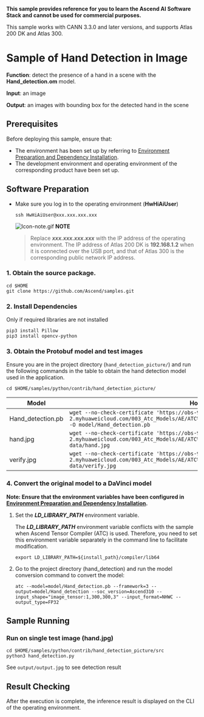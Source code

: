**This sample provides reference for you to learn the Ascend AI Software Stack and cannot be used for commercial purposes.**

This sample works with CANN 3.3.0 and later versions, and supports Atlas 200 DK and Atlas 300.

# Sample of Hand Detection in Image
**Function**: detect the presence of a hand in a scene with the **Hand_detection.om** model.

**Input**: an image

**Output**: an images with bounding box for the detected hand in the scene


## Prerequisites

Before deploying this sample, ensure that:

- The environment has been set up by referring to [Environment Preparation and Dependency Installation](https://github.com/Ascend/samples/blob/master/python/environment/README.md).
- The development environment and operating environment of the corresponding product have been set up.

## Software Preparation
* Make sure you log in to the operating environment (**HwHiAiUser**)
    ```
    ssh HwHiAiUser@xxx.xxx.xxx.xxx
    ```
    ![Icon-note.gif](https://images.gitee.com/uploads/images/2020/1106/160652_6146f6a4_5395865.gif) **NOTE**

    > Replace ***xxx.xxx.xxx.xxx*** with the IP address of the operating environment. The IP address of Atlas 200 DK is **192.168.1.2** when it is connected over the USB port, and that of Atlas 300 is the corresponding public network IP address.

### 1. Obtain the source package.
```
cd $HOME
git clone https://github.com/Ascend/samples.git
```

### 2. Install Dependencies 
Only if required libraries are not installed
```
pip3 install Pillow
pip3 install opencv-python
```

### 3. Obtain the Protobuf model and test images

   Ensure you are in the project directory (`hand_detection_picture/`) and run the following commands in the table to obtain the hand detection model used in the application.

	cd $HOME/samples/python/contrib/hand_detection_picture/

| **Model**  |  **How to Obtain** |
| ---------- |  ----------------- |
| Hand_detection.pb | `wget --no-check-certificate 'https://obs-9be7.obs.cn-east-2.myhuaweicloud.com/003_Atc_Models/AE/ATC%20Model/hand_detection_picture/Hand_detection.pb' -O model/Hand_detection.pb`  |
| hand.jpg | `wget --no-check-certificate 'https://obs-9be7.obs.cn-east-2.myhuaweicloud.com/003_Atc_Models/AE/ATC%20Model/hand_detection_picture/hand.jpg' -O data/hand.jpg` |
| verify.jpg | `wget --no-check-certificate 'https://obs-9be7.obs.cn-east-2.myhuaweicloud.com/003_Atc_Models/AE/ATC%20Model/hand_detection_picture/verify.jpg' -O data/verify.jpg` |
 
  

### 4. Convert the original model to a DaVinci model

   **Note: Ensure that the environment variables have been configured in [Environment Preparation and Dependency Installation](https://gitee.com/ascend/samples/tree/master/python/environment).**

   1. Set the ***LD_LIBRARY_PATH*** environment variable.

      The ***LD_LIBRARY_PATH*** environment variable conflicts with the sample when Ascend Tensor Compiler (ATC) is used. Therefore, you need to set this environment variable separately in the command line to facilitate modification.
      
          export LD_LIBRARY_PATH=${install_path}/compiler/lib64


   2. Go to the project directory (hand_detection) and run the model conversion command to convert the model:

          atc --model=model/Hand_detection.pb --framework=3 --output=model/Hand_detection --soc_version=Ascend310 --input_shape="image_tensor:1,300,300,3" --input_format=NHWC --output_type=FP32



## Sample Running

  ### Run on single test image (hand.jpg)
     
    cd $HOME/samples/python/contrib/hand_detection_picture/src
    python3 hand_detection.py
     
   See `output/output.jpg` to see detection result

## Result Checking
After the execution is complete, the inference result is displayed on the CLI of the operating environment.



<!-- # Hand Detection
This model detects the hand of a person in given image.

## Model Description:

#### Original Model

The original model is MobileNet V1 + SSD, trained with Tensorflow framework.

Orignal model repository: https://github.com/victordibia/handtracking 

License: Apache-2.0

#### Offline Model Conversion

To prepare the Tensorflow model for inference on Ascend 310 processor (product: Atlas 200 DK/Atlas 300), the following steps are taken:

- Modify the original model: 
  - change dynamic-shape input to fixed-shape input
  - remove/replace unsupported operators
  
  The modified Tensorflow frozen-graph model (.pb file) is available: https://drive.google.com/file/d/1Ls-28mkmKq5e6bQsK6iA9p9vqBBxqVFM/view?usp=sharing

- Conversion with ATC tool (or MindStudio GUI):

  Download the .pb file, then run following cmd in the same directory:
  ```
  atc --framework=3 --model="Hand_detection.pb" --input_shape="image_tensor:1,300,300,3" --input_format=NHWC --output="Hand_detection" --output_type=FP32 --soc_version=Ascend310 
  ```


#### Input
- **Input Shape**: [1,300,300, 3]
- **Input Format** : NHWC
- **Input Type**: UINT8

#### Output
- The pre-trained model will detect 2 types: hand and others.
- Output is a list of 4 numpy arrays
  - Output 0: one number, Number of detections, shape (1,)
  - Output 1: detected classes, shape (1,10), **Note**: maximum 10 objects (bounding boxes) are detected
  - Output 2: confidence score for the detected classes, shape (1,10)
  - Output 3: bounding box coordinates, shape (1,10,4): bounding box coordinates for the 10 boxes
    - **0 position**: top left y coordinate
    - **1 position**: top left x coordinate
    - **2 position**: bottom right y coordinate
    - **3 position**: bottom right x coordinate
  
## Sample Code:
  - Codes in https://github.com/Ascend-Huawei/OfflineModelSamples/tree/main/hand_detection/src create a sample to quickly understand how the model works, preprocessing, inference, postprocessing are already included.
  
  - Dependencies: opencv, numpy, Pillow

  - Preprocessing: 
    - **Image Resize**: 300*300
    - **Image Type**: UINT8, RGB
  - Postprocessing:
    - filter bboxes with score higher than the threshold
    - plot bounding boxes on image
    
  - To run code， simply use commands below in the terminal:
  
    ``` 
    cd src
    python3 hand_detection.py 
    ``` 

-->
